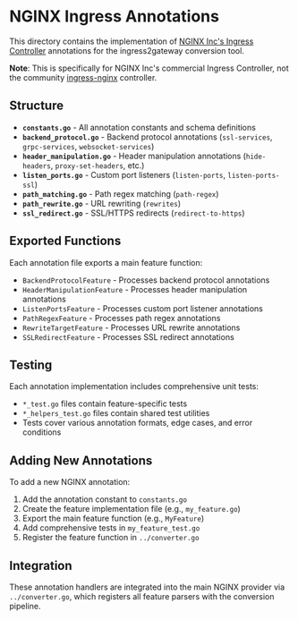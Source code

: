 # NGINX Ingress Annotations

This directory contains the implementation of [NGINX Inc's Ingress Controller](https://github.com/nginxinc/kubernetes-ingress) annotations for the ingress2gateway conversion tool.

**Note**: This is specifically for NGINX Inc's commercial Ingress Controller, not the community [ingress-nginx](https://github.com/kubernetes/ingress-nginx) controller.

## Structure

- **`constants.go`** - All annotation constants and schema definitions
- **`backend_protocol.go`** - Backend protocol annotations (`ssl-services`, `grpc-services`, `websocket-services`)
- **`header_manipulation.go`** - Header manipulation annotations (`hide-headers`, `proxy-set-headers`, etc.)
- **`listen_ports.go`** - Custom port listeners (`listen-ports`, `listen-ports-ssl`)
- **`path_matching.go`** - Path regex matching (`path-regex`)
- **`path_rewrite.go`** - URL rewriting (`rewrites`)
- **`ssl_redirect.go`** - SSL/HTTPS redirects (`redirect-to-https`)

## Exported Functions

Each annotation file exports a main feature function:

- `BackendProtocolFeature` - Processes backend protocol annotations
- `HeaderManipulationFeature` - Processes header manipulation annotations  
- `ListenPortsFeature` - Processes custom port listener annotations
- `PathRegexFeature` - Processes path regex annotations
- `RewriteTargetFeature` - Processes URL rewrite annotations
- `SSLRedirectFeature` - Processes SSL redirect annotations

## Testing

Each annotation implementation includes comprehensive unit tests:

- `*_test.go` files contain feature-specific tests
- `*_helpers_test.go` files contain shared test utilities
- Tests cover various annotation formats, edge cases, and error conditions

## Adding New Annotations

To add a new NGINX annotation:

1. Add the annotation constant to `constants.go`
2. Create the feature implementation file (e.g., `my_feature.go`)
3. Export the main feature function (e.g., `MyFeature`)
4. Add comprehensive tests in `my_feature_test.go`
5. Register the feature function in `../converter.go`

## Integration

These annotation handlers are integrated into the main NGINX provider via `../converter.go`, which registers all feature parsers with the conversion pipeline.